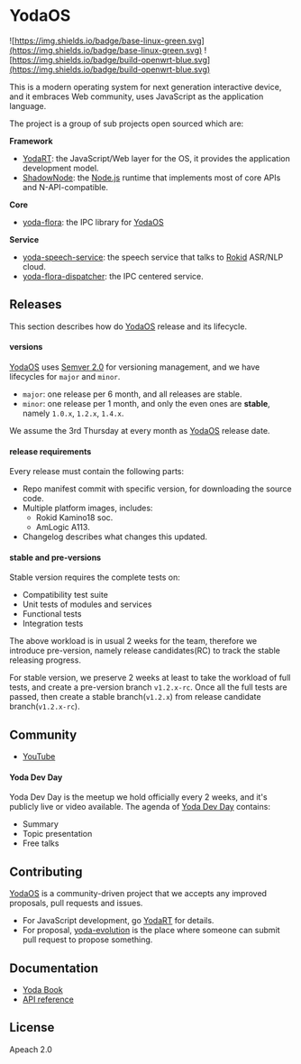 YodaOS
=============================

![https://img.shields.io/badge/base-linux-green.svg](https://img.shields.io/badge/base-linux-green.svg)
![https://img.shields.io/badge/build-openwrt-blue.svg](https://img.shields.io/badge/build-openwrt-blue.svg)

This is a modern operating system for next generation interactive device, and it embraces Web community,
uses JavaScript as the application language.

The project is a group of sub projects open sourced which are:

**Framework**

- [YodaRT][]: the JavaScript/Web layer for the OS, it provides the application development model.
- [ShadowNode][]: the [Node.js][] runtime that implements most of core APIs and N-API-compatible.

**Core**

- [yoda-flora][]: the IPC library for [YodaOS][]

**Service**

- [yoda-speech-service][]: the speech service that talks to [Rokid][] ASR/NLP cloud.
- [yoda-flora-dispatcher][]: the IPC centered service.

## Releases

This section describes how do [YodaOS][] release and its lifecycle.

#### versions

[YodaOS][] uses [Semver 2.0][] for versioning management, and we have lifecycles for `major` and `minor`.

- `major`: one release per 6 month, and all releases are stable.
- `minor`: one release per 1 month, and only the even ones are __stable__, namely `1.0.x`, `1.2.x`, `1.4.x`.

We assume the 3rd Thursday at every month as [YodaOS][] release date.

#### release requirements

Every release must contain the following parts:

- Repo manifest commit with specific version, for downloading the source code.
- Multiple platform images, includes:
  - Rokid Kamino18 soc.
  - AmLogic A113.
- Changelog describes what changes this updated.

#### stable and pre-versions

Stable version requires the complete tests on:

- Compatibility test suite
- Unit tests of modules and services
- Functional tests
- Integration tests

The above workload is in usual 2 weeks for the team, therefore we introduce pre-version, namely release
candidates(RC) to track the stable releasing progress.

For stable version, we preserve 2 weeks at least to take the workload of full tests, and create a pre-version 
branch `v1.2.x-rc`. Once all the full tests are passed, then create a stable branch(`v1.2.x`) from release
candidate branch(`v1.2.x-rc`).

## Community

- [YouTube](https://www.youtube.com/channel/UCRvBWIaBcsfvCTC_4EKW4lw)

#### Yoda Dev Day

Yoda Dev Day is the meetup we hold officially every 2 weeks, and it's publicly live or video available.
The agenda of [Yoda Dev Day](#yoda-dev-day) contains:

- Summary
- Topic presentation
- Free talks

## Contributing

[YodaOS][] is a community-driven project that we accepts any improved proposals, pull requests and issues.

- For JavaScript development, go [YodaRT][] for details.
- For proposal, [yoda-evolution][] is the place where someone can submit pull request to propose something.

## Documentation

- [Yoda Book](https://github.com/Rokid/yoda-book)
- [API reference](https://yodaos.rokid.com/docs/0.6/)

## License

Apeach 2.0

[YodaOS]: https://github.com/Rokid/YodaOS
[YodaRT]: https://github.com/Rokid/YodaRT
[yoda-flora]: https://github.com/Rokid/yoda-flora
[yoda-flora-dispatcher]: https://github.com/Rokid/yoda-flora-dispatcher
[yoda-speech-service]: https://github.com/Rokid/yoda-speech-service
[yoda-evolution]: https://github.com/Rokid/yoda-evolution
[Semver 2.0]: https://semver.org/
[ShadowNode]: https://github.com/Rokid/ShadowNode
[Rokid]: https://github.com/Rokid
[Node.js]: https://github.com/nodejs/node

